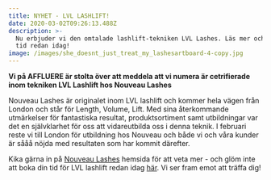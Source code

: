 ```yaml
---
title: NYHET - LVL LASHLIFT!
date: 2020-03-02T09:26:13.488Z
description: >-
  Nu erbjuder vi den omtalade lashlift-tekniken LVL Lashes. Läs mer och boka din
  tid redan idag!
image: /images/she_doesnt_just_treat_my_lashesartboard-4-copy.jpg
---
```

**Vi på AFFLUERE är stolta över att meddela att vi numera är cetrifierade inom tekniken LVL Lashlift hos Nouveau Lashes**

Nouveau Lashes är originalet inom LVL lashlift och kommer hela vägen från London och står för Length, Volume, Lift. Med sina återkommande utmärkelser för fantastiska resultat, produktsortiment samt utbildningar var det en självklarhet för oss att vidareutbilda oss i denna teknik. I februari reste vi till London för utbildning hos Nouveau och både vi och våra kunder är sååå nöjda med resultaten som har kommit därefter.

Kika gärna in på [Nouveau Lashes](https://nouveaulashes.com/) hemsida för att veta mer - och glöm inte att boka din tid för LVL lashlift redan idag [här](https://www.bokadirekt.se/places/affluere-32560). Vi ser fram emot att träffa dig!
